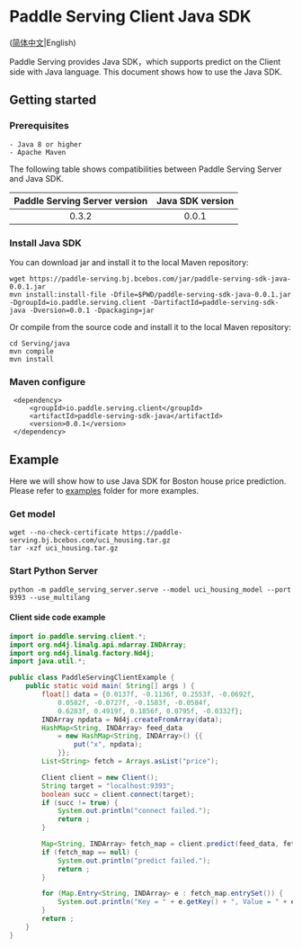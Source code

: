 # Paddle Serving Client Java SDK

([简体中文](JAVA_SDK_CN.md)|English)

Paddle Serving provides Java SDK，which supports predict on the Client side with Java language. This document shows how to use the Java SDK.

## Getting started


### Prerequisites

```
- Java 8 or higher
- Apache Maven
```

The following table shows compatibilities between Paddle Serving Server and Java SDK.

| Paddle Serving Server version | Java SDK version |
| :---------------------------: | :--------------: |
|             0.3.2             |      0.0.1       |

### Install Java SDK

You can download jar and install it to the local Maven repository:

```shell
wget https://paddle-serving.bj.bcebos.com/jar/paddle-serving-sdk-java-0.0.1.jar
mvn install:install-file -Dfile=$PWD/paddle-serving-sdk-java-0.0.1.jar -DgroupId=io.paddle.serving.client -DartifactId=paddle-serving-sdk-java -Dversion=0.0.1 -Dpackaging=jar
```

Or compile from the source code and install it to the local Maven repository:

```shell
cd Serving/java
mvn compile
mvn install
```

### Maven configure

```text
 <dependency>
     <groupId>io.paddle.serving.client</groupId>
     <artifactId>paddle-serving-sdk-java</artifactId>
     <version>0.0.1</version>
 </dependency>
```



## Example

Here we will show how to use Java SDK for Boston house price prediction. Please refer to [examples](../java/examples) folder for more examples.

### Get model

```shell
wget --no-check-certificate https://paddle-serving.bj.bcebos.com/uci_housing.tar.gz
tar -xzf uci_housing.tar.gz
```

### Start Python Server

```shell
python -m paddle_serving_server.serve --model uci_housing_model --port 9393 --use_multilang 
```

#### Client side code example

```java
import io.paddle.serving.client.*;
import org.nd4j.linalg.api.ndarray.INDArray;
import org.nd4j.linalg.factory.Nd4j;
import java.util.*;

public class PaddleServingClientExample {
    public static void main( String[] args ) {
        float[] data = {0.0137f, -0.1136f, 0.2553f, -0.0692f,
            0.0582f, -0.0727f, -0.1583f, -0.0584f,
            0.6283f, 0.4919f, 0.1856f, 0.0795f, -0.0332f};
        INDArray npdata = Nd4j.createFromArray(data);
        HashMap<String, INDArray> feed_data
            = new HashMap<String, INDArray>() {{
                put("x", npdata);
            }};
        List<String> fetch = Arrays.asList("price");

        Client client = new Client();
        String target = "localhost:9393";
        boolean succ = client.connect(target);
        if (succ != true) {
            System.out.println("connect failed.");
            return ;
        }

        Map<String, INDArray> fetch_map = client.predict(feed_data, fetch);
        if (fetch_map == null) {
            System.out.println("predict failed.");
            return ;
        }

        for (Map.Entry<String, INDArray> e : fetch_map.entrySet()) {
            System.out.println("Key = " + e.getKey() + ", Value = " + e.getValue());
        }
        return ;
    }
}
```
